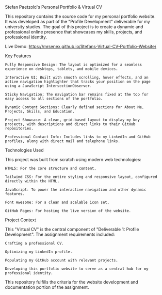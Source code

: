 Stefan Paetzold's Personal Portfolio & Virtual CV

This repository contains the source code for my personal portfolio website. It was developed as part of the "Profile Development" deliverable for my university studies. The goal of this project is to create a dynamic and professional online presence that showcases my skills, projects, and professional identity.

Live Demo: https://mrsenex.github.io/Stefans-Virtual-CV-Portfolio-Website/

Key Features

    Fully Responsive Design: The layout is optimized for a seamless experience on desktops, tablets, and mobile devices.

    Interactive UI: Built with smooth scrolling, hover effects, and an active navigation highlighter that tracks your position on the page using a JavaScript IntersectionObserver.

    Sticky Navigation: The navigation bar remains fixed at the top for easy access to all sections of the portfolio.

    Dynamic Content Sections: Clearly defined sections for About Me, Projects, Skills, and Education.

    Project Showcase: A clean, grid-based layout to display my key projects, with descriptions and direct links to their GitHub repositories.

    Professional Contact Info: Includes links to my LinkedIn and GitHub profiles, along with direct mail and telephone links.

Technologies Used

This project was built from scratch using modern web technologies:

    HTML5: For the core structure and content.

    Tailwind CSS: For the entire styling and responsive layout, configured directly within the HTML.

    JavaScript: To power the interactive navigation and other dynamic features.

    Font Awesome: For a clean and scalable icon set.

    GitHub Pages: For hosting the live version of the website.

Project Context

This "Virtual CV" is the central component of "Deliverable 1: Profile Development". The assignment requirements included:

    Crafting a professional CV.

    Optimizing my LinkedIn profile.

    Populating my GitHub account with relevant projects.

    Developing this portfolio website to serve as a central hub for my professional identity.

This repository fulfills the criteria for the website development and documentation portion of the assignment.
